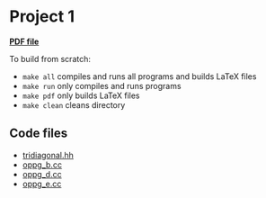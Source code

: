 # Project 1

[**PDF file**](./project1.pdf)

To build from scratch:

 * `make all` compiles and runs all programs and builds LaTeX files
 * `make run` only compiles and runs programs
 * `make pdf` only builds LaTeX files
 * `make clean` cleans directory

## Code files

 * [tridiagonal.hh](./tridiagonal.hh)
 * [oppg_b.cc](./oppg_b.cc)
 * [oppg_d.cc](./oppg_d.cc)
 * [oppg_e.cc](./oppg_e.cc)
